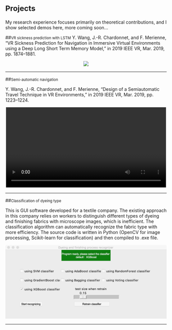 # <small>Projects</small> 

My research experience focuses primarily on theoretical contributions, and I show selected demos here, more coming soon...




##<small>VR sickness prediction with LSTM</small> 
Y. Wang, J.-R. Chardonnet, and F. Merienne, “VR Sickness Prediction for Navigation in Immersive Virtual Environments using a Deep Long Short Term Memory Model,” in 2019 IEEE VR, Mar. 2019, pp. 1874–1881.
<div align="center">
<img src="/media/autoencoder.pdf" width="600" height="auto">
</div>

----



##<small>Semi-automatic navigation</small>


Y. Wang, J.-R. Chardonnet, and F. Merienne, “Design of a Semiautomatic Travel Technique in VR Environments,” in 2019 IEEE VR, Mar. 2019, pp. 1223–1224.

<div align="center">
<video id="video" width="500" height="250"  controls="controls" preload="auto" poster="">
      <source id="mp4" src="/media/semiAutomaticNavigation.mp4" type="video/mp4">
</videos>
</div>

----


##<small>Classification of dyeing type</small>

This is GUI software developed for a textile company. The existing approach in this company relies on workers to distinguish different types of dyeing and finishing fabrics with microscope images, which is inefficient. The classification algorithm can automatically recognize the fabric type with more efficiency. The source code is written in Python (OpenCV for image processing, Scikit-learn for classification) and then compiled to .exe file. 

<div align="center">
<img src="/media/fiberClassification.jpg" width="600" height="auto">
</div>


----



<!-- 地球仪统计访客信息-->
<div align="center">
<script type="text/javascript" src="//rf.revolvermaps.com/0/0/8.js?i=5d4f8mo2j0d&amp;m=7&amp;c=ff0000&amp;cr1=ffffff&amp;f=arial&amp;l=33&amp;s=280" async="async"></script>
</div>





<!-- 通过邮箱联系我： contact form-->
<script src="https://apps.elfsight.com/p/platform.js" defer></script>
<div class="elfsight-app-602f8d4e-e7e1-4a75-9aac-df3739b01748"></div>



<!-- Go to www.addthis.com/dashboard to customize your tools -->
<script type="text/javascript" src="//s7.addthis.com/js/300/addthis_widget.js#pubid=ra-6001d169567f8288"></script>

